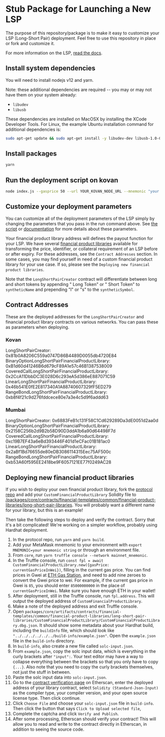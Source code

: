 # Stub Package for Launching a New LSP

The purpose of this repository/package is to make it easy to customize your LSP (Long-Short Pair) deployment. Feel free to use this repository in place or fork and customize it.

For more information on the LSP, [read the docs](https://umaproject.org/lsp.html).

## Install system dependencies

You will need to install nodejs v12 and yarn.

Note: these additional dependencies are required -- you may or may not have them on your system already:

- `libudev`
- `libusb`

These dependencies are installed on MacOSX by installing the XCode Developer Tools. For Linux, the example Ubuntu installation command for additional dependencies is:

```bash
sudo apt-get update && sudo apt-get install -y libudev-dev libusb-1.0-0-dev
```

## Install packages

```bash
yarn
```

## Run the deployment script on kovan

```bash
node index.js --gasprice 50 --url YOUR_KOVAN_NODE_URL --mnemonic "your mnemonic (12 word seed phrase)" --lspCreatorAddress 0x81b0A8206C559a0747D86B4489D0055db4720E84 --expirationTimestamp 1643678287 --collateralPerPair 1000000000000000000 --priceIdentifier USDETH --collateralToken 0xd0a1e359811322d97991e03f863a0c30c2cf029c --syntheticName "ETH 9000 USD Call [December 2021]" --syntheticSymbol ETHc9000-1221 --financialProductLibrary 0x2CcA11DbbDC3E028D6c293eA5d386eE887071C59
```

## Customize your deployment parameters

You can customize all of the deployment parameters of the LSP simply by changing the parameters that you pass in the run command above. See [the script](./index.js) or [documentation](https://docs.umaproject.org/synthetic-tokens/long-short-pair#lsp-construction-parameters) for more details about these parameters.

Your financial product library address will defines the payout function for your LSP. We have several [financial product libraries](https://github.com/UMAprotocol/protocol/tree/master/packages/core/contracts/financial-templates/common/financial-product-libraries/long-short-pair-libraries) available for transforming the price, identifier, or collateral requirement of an LSP before or after expiry. For these addresses, see the `Contract Addresses` section. In some cases, you may find yourself in need of a custom financial product library for your use case. If so, please see the `Deploying new financial product libraries`.

Note that the `LongShortPairCreator` contract will differentiate between long and short tokens by appending " Long Token" or " Short Token" to `syntheticName` and prepending "l" or "s" to the `syntheticSymbol`.

## Contract Addresses

These are the deployed addresses for the `LongShortPairCreator` and financial product library contracts on various networks. You can pass these as parameters when deploying.

### Kovan
LongShortPairCreator: 0x81b0A8206C559a0747D86B4489D0055db4720E84
BinaryOptionLongShortPairFinancialProductLibrary: 0xB1d60d41246B6d679cF89A1e57c46B1387538009
CoveredCallLongShortPairFinancialProductLibrary: 0x2CcA11DbbDC3E028D6c293eA5d386eE887071C59
LinearLongShortPairFinancialProductLibrary: 0x46b541E0fE2E817340A1A88740607329fF5ED279
RangeBondLongShortPairFinancialProductLibrary: 0xb8f4f21c9d276fddcece80e7a3e4c5d9f6addd63

### Mumbai
LongShortPairCreator: 0x6883FeB1c131F58C1Cd629289Da3dE0051d2aa0d
BinaryOptionLongShortPairFinancialProductLibrary: 0x2158C256b2d9B2b58D90D3ddA1b6a90d64498F7d
CoveredCallLongShortPairFinancialProductLibrary: 0xc19B7EF43a6eBd393446F401d1eCFac01B181ac0
LinearLongShortPairFinancialProductLibrary: 0x2aBf1Bd76655de80eDB3086114315Eec75AF500c
RangeBondLongShortPairFinancialProductLibrary: 0xb53A60f595EE2418be9F6057121EE77f0249AC28

## Deploying new financial product libraries

If you wish to deploy your own financial product library, fork the [protocol repo](https://github.com/UMAprotocol/protocol) and add your `CustomFinancialProductLibrary` Solidity file to [/packages/core/contracts/financial-templates/common/financial-product-libraries/long-short-pair-libraries](https://github.com/UMAprotocol/protocol/tree/master/packages/core/contracts/financial-templates/common/financial-product-libraries/long-short-pair-libraries). You will probably want a different name for your library, but this is an example!

Then take the following steps to deploy and verify the contract. Sorry that it's a bit complicated! We're working on a simpler workflow, probably using Hardhat deployment.

1. In the protocol repo, run `yarn` and `yarn build`.
2. Add your MetaMask mnemonic to your environment with `export MNEMONIC=your mnemonic string` or through an environment file.
3. From `core`, run `yarn truffle console --network mainnet_mnemonic`.
4. In the Truffle console, run `const fpl = await CustomFinancialProductLibrary.new({gasPrice: currentGasPriceInWei})`, filling in the current gas price. You can find prices in Gwei at [ETH Gas Station](https://www.ethgasstation.info/), and need to add nine zeroes to convert the Gwei price to wei. For example, if the current gas price in Gwei is `85`, you should enter `85000000000` in the place of `currentGasPriceInWei`. Make sure you have enough ETH in your wallet!
5. After deployment, still in the Truffle console, run `fpl.address`. This will output the deployed address of `CustomFinancialProductLibrary`.
6. Make a note of the deployed address and exit Truffle console.
7. Open `packages/core/artifacts/contracts/financial-templates/common/financial-product-libraries/long-short-pair-libraries/CustomFinancialProductLibrary/CustomFinancialProductLibrary.dbg.json`. It should show some metadata about your Hardhat build, including the `buildInfo` file, which should look like `"../../../../../../build-info/example.json"`. Open the `example.json` file in the `build-info` directory.
8. In `build-info`, also create a new file called `solc-input.json`.
9. From `example.json`, copy the solc input data, which is everything in the curly brackets after `"input":`. Your text editor may have a way to collapse everything between the brackets so that you only have to copy `{...}`. Also note that you need to copy the curly brackets themselves, not just the stuff in between.
10. Paste the solc input data into `solc-input.json`.
11. Go to the [contract verification page](https://etherscan.io/verifyContract) on Etherscan, enter the deployed address of your library contract, select `Solidity (Standard-Json-Input)` as the compiler type, your compiler version, and your open source license type. Then click continue.
12. Click `Choose File` and choose your `solc-input.json` file in `build-info`. Then click the button that says `Click to Upload selected file`,
13. Complete the captcha and click `Verify and Publish`.
14. After some processing, Etherscan should verify your contract! This will allow you to read and write to the contract directly in Etherscan, in addition to seeing the source code.
